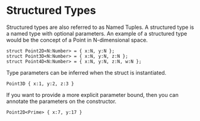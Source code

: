 # Structured Types

Structured types are also referred to as Named Tuples.
A structured type is a named type with optional parameters.
An example of a structured type would be the concept of a Point in N-dimensional space.

```lsts
struct Point2D<N:Number> = { x:N, y:N };
struct Point3D<N:Number> = { x:N, y:N, z:N };
struct Point4D<N:Number> = { x:N, y:N, z:N, w:N };
```

Type parameters can be inferred when the struct is instantiated.

```lsts
Point3D { x:1, y:2, z:3 }
```

If you want to provide a more explicit parameter bound, then you can annotate the parameters on the constructor.

```lsts
Point2D<Prime> { x:7, y:17 }
```
